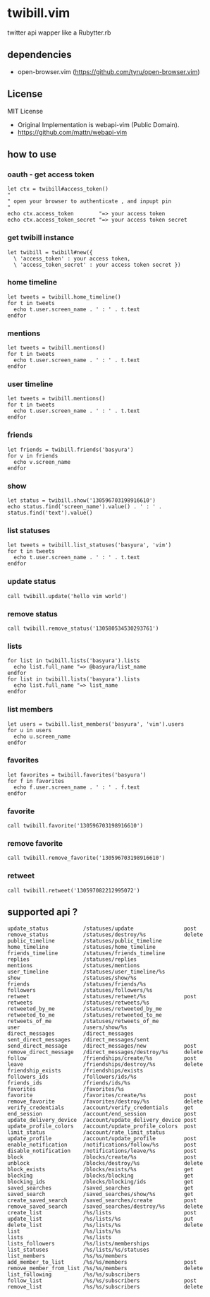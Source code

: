
twibill.vim
===========

twitter api wapper like a Rubytter.rb

dependencies
------------

  - open-browser.vim (https://github.com/tyru/open-browser.vim)

License
-------

MIT License

  - Original Implementation is webapi-vim (Public Domain).
  - https://github.com/mattn/webapi-vim

how to use
----------

### oauth - get access token

    let ctx = twibill#access_token()
    "
    " open your browser to authenticate , and inpupt pin
    "
    echo ctx.access_token        "=> your access token
    echo ctx.access_token_secret "=> your access token secret

### get twibill instance

    let twibill = twibill#new({
      \ 'access_token' : your access token, 
      \ 'access_token_secret' : your access token secret })

### home timeline

    let tweets = twibill.home_timeline()
    for t in tweets
      echo t.user.screen_name . ' : ' . t.text
    endfor

### mentions

    let tweets = twibill.mentions()
    for t in tweets
      echo t.user.screen_name . ' : ' . t.text
    endfor

### user timeline

    let tweets = twibill.mentions()
    for t in tweets
      echo t.user.screen_name . ' : ' . t.text
    endfor

### friends

    let friends = twibill.friends('basyura')
    for v in friends
      echo v.screen_name
    endfor

### show

    let status = twibill.show('130596703198916610')
    echo status.find('screen_name').value() . ' : ' . status.find('text').value()

### list statuses

    let tweets = twibill.list_statuses('basyura', 'vim')
    for t in tweets
      echo t.user.screen_name . ' : ' . t.text
    endfor

### update status

    call twibill.update('hello vim world')

### remove status

    call twibill.remove_status('130580534530293761')

### lists

    for list in twibill.lists('basyura').lists
      echo list.full_name "=> @basyura/list_name
    endfor
    for list in twibill.lists('basyura').lists
      echo list.full_name "=> list_name
    endfor

### list members

    let users = twibill.list_members('basyura', 'vim').users
    for u in users
      echo u.screen_name
    endfor

### favorites

    let favorites = twibill.favorites('basyura')
    for f in favorites
      echo f.user.screen_name . ' : ' . f.text
    endfor

### favorite

    call twibill.favorite('130596703198916610')

### remove favorite

    call twibill.remove_favorite('130596703198916610')

### retweet

    call twibill.retweet('130597082212995072')

supported api ?
---------------

    update_status           /statuses/update                post
    remove_status           /statuses/destroy/%s            delete
    public_timeline         /statuses/public_timeline
    home_timeline           /statuses/home_timeline
    friends_timeline        /statuses/friends_timeline
    replies                 /statuses/replies
    mentions                /statuses/mentions
    user_timeline           /statuses/user_timeline/%s
    show                    /statuses/show/%s
    friends                 /statuses/friends/%s
    followers               /statuses/followers/%s
    retweet                 /statuses/retweet/%s            post
    retweets                /statuses/retweets/%s
    retweeted_by_me         /statuses/retweeted_by_me
    retweeted_to_me         /statuses/retweeted_to_me
    retweets_of_me          /statuses/retweets_of_me
    user                    /users/show/%s
    direct_messages         /direct_messages
    sent_direct_messages    /direct_messages/sent
    send_direct_message     /direct_messages/new            post
    remove_direct_message   /direct_messages/destroy/%s     delete
    follow                  /friendships/create/%s          post
    leave                   /friendships/destroy/%s         delete
    friendship_exists       /friendships/exists
    followers_ids           /followers/ids/%s
    friends_ids             /friends/ids/%s
    favorites               /favorites/%s
    favorite                /favorites/create/%s            post
    remove_favorite         /favorites/destroy/%s           delete
    verify_credentials      /account/verify_credentials     get
    end_session             /account/end_session            post
    update_delivery_device  /account/update_delivery_device post
    update_profile_colors   /account/update_profile_colors  post
    limit_status            /account/rate_limit_status
    update_profile          /account/update_profile         post
    enable_notification     /notifications/follow/%s        post
    disable_notification    /notifications/leave/%s         post
    block                   /blocks/create/%s               post
    unblock                 /blocks/destroy/%s              delete
    block_exists            /blocks/exists/%s               get
    blocking                /blocks/blocking                get
    blocking_ids            /blocks/blocking/ids            get
    saved_searches          /saved_searches                 get
    saved_search            /saved_searches/show/%s         get
    create_saved_search     /saved_searches/create          post
    remove_saved_search     /saved_searches/destroy/%s      delete
    create_list             /%s/lists                       post
    update_list             /%s/lists/%s                    put
    delete_list             /%s/lists/%s                    delete
    list                    /%s/lists/%s
    lists                   /%s/lists
    lists_followers         /%s/lists/memberships
    list_statuses           /%s/lists/%s/statuses
    list_members            /%s/%s/members
    add_member_to_list      /%s/%s/members                  post
    remove_member_from_list /%s/%s/members                  delete
    list_following          /%s/%s/subscribers
    follow_list             /%s/%s/subscribers              post
    remove_list             /%s/%s/subscribers              delete

